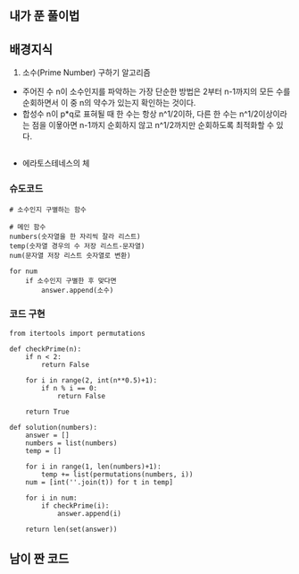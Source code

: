 ## 내가 푼 풀이법
## 배경지식
1. 소수(Prime Number) 구하기 알고리즘
- 주어진 수 n이 소수인지를 파악하는 가장 단순한 방법은 2부터 n-1까지의 모든 수를 순회하면서 이 중 n의 약수가 있는지 확인하는 것이다.
- 합성수 n이 p*q로 표혀될 때 한 수는 항상 n^1/2이하, 다른 한 수는 n^1/2이상이라는 점을 이욯아면 n-1까지 순회하지 않고 n^1/2까지만 순회하도록 최적화할 수 있다.
```
```
- 에라토스테네스의 체
### 슈도코드
```
# 소수인지 구별하는 함수

# 메인 함수
numbers(숫자열을 한 자리씩 잘라 리스트)
temp(숫자열 경우의 수 저장 리스트-문자열)
num(문자열 저장 리스트 숫자열로 변환)

for num
    if 소수인지 구별한 후 맞다면
        answer.append(소수)
```
### 코드 구현
```
from itertools import permutations

def checkPrime(n):
    if n < 2:                                 
        return False
            
    for i in range(2, int(n**0.5)+1):
        if n % i == 0:
            return False
    
    return True
                   
def solution(numbers):
    answer = []
    numbers = list(numbers)
    temp = []
    
    for i in range(1, len(numbers)+1):
        temp += list(permutations(numbers, i)) 
    num = [int(''.join(t)) for t in temp] 
    
    for i in num:
        if checkPrime(i):
            answer.append(i)
    
    return len(set(answer))
```
## 남이 짠 코드
